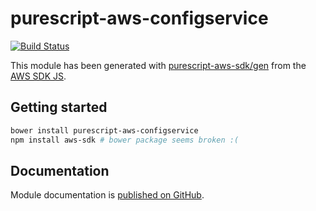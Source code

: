 # purescript-aws-configservice

[![Build Status](https://app.wercker.com/status/5909b9e96d1080804b17a28f72f87b6b/s/master)](https://app.wercker.com/project/byKey/5909b9e96d1080804b17a28f72f87b6b)

This module has been generated with [purescript-aws-sdk/gen](https://github.com/purescript-aws-sdk/gen) from the [AWS SDK JS](https://github.com/aws/aws-sdk-js).

## Getting started

```sh
bower install purescript-aws-configservice
npm install aws-sdk # bower package seems broken :(
```

## Documentation

Module documentation is [published on GitHub](https://github.com/purescript-aws-sdk/purescript-aws-configservice/tree/master/docs).
